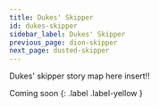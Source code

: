 ```yaml
---
title: Dukes' Skipper
id: dukes-skipper
sidebar_label: Dukes' Skipper
previous_page: dion-skipper
next_page: dusted-skipper
---
```


Dukes' skipper story map here insert!!

Coming soon
{: .label .label-yellow }

